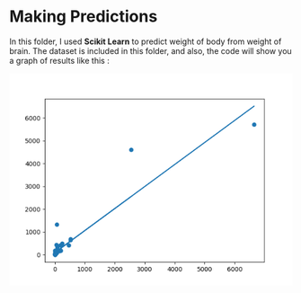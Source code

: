 # Making Predictions

In this folder, I used **Scikit Learn** to predict weight of body from weight of brain. The dataset is included in this folder, and also, the code will show you a graph of results like this : 

![Results](./plot.png)

